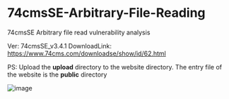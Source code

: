 # 74cmsSE-Arbitrary-File-Reading
74cmsSE Arbitrary file read vulnerability analysis

Ver: 74cmsSE_v3.4.1
DownloadLink: https://www.74cms.com/downloadse/show/id/62.html

PS: Upload the **upload** directory to the website directory. The entry file of the website is the **public** directory

![image](https://user-images.githubusercontent.com/100123029/155483958-734bea8b-ba7f-4ca5-b173-3ce0c3fd4c22.png)
